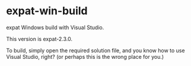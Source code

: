 # expat-win-build

expat Windows build with Visual Studio.

This version is expat-2.3.0.

To build, simply open the required solution file, and
you know how to use Visual Studio, right?
(or perhaps this is the wrong place for you.)
